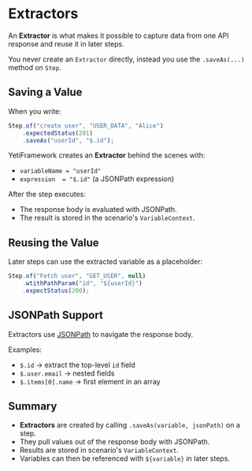 # Extractors

An **Extractor** is what makes it possible to capture data from one API response
and reuse it in later steps.

You never create an `Extractor` directly, instead you use the `.saveAs(...)` method on `Step`.

## Saving a Value

When you write:

```javascript
Step.of("create user", "USER_DATA", "Alice")
    .expectedStatus(201)
    .saveAs("userId", "$.id");
```

YetiFramework creates an **Extractor** behind the scenes with:

- `variableName = "userId"`
- `expression  = "$.id"` (a JSONPath expression)

After the step executes:

- The response body is evaluated with JSONPath.
- The result is stored in the scenario's `VariableContext`.

## Reusing the Value

Later steps can use the extracted variable as a placeholder:

```javascript
Step.of("Fetch user", "GET_USER", null)
    .wtithPathParam("id", "${userId}")
    .expectStatus(200);
```

## JSONPath Support

Extractors use [JSONPath](https://github.com/json-path/JsonPath) to navigate the response body.

Examples:

- `$.id` → extract the top-level `id` field  
- `$.user.email` → nested fields  
- `$.items[0].name` → first element in an array


## Summary

- **Extractors** are created by calling `.saveAs(variable, jsonPath)` on a step.
- They pull values out of the response body with JSONPath.
- Results are stored in scenario's `VariableContext`.
- Variables can then be referenced with `${variable}` in later steps.